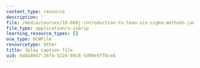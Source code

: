 ```yaml
---
content_type: resource
description: ''
file: /media/courses/16-660j-introduction-to-lean-six-sigma-methods-january-iap-2012/6dda894726f4522489c85d90e5ff6ced_Ba8ZyAmffAM.vtt
file_type: application/x-subrip
learning_resource_types: []
ocw_type: OCWFile
resourcetype: Other
title: 3play caption file
uid: 6dda8947-26f4-5224-89c8-5d90e5ff6ced
---
```

